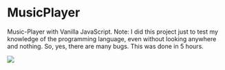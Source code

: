 # MusicPlayer
Music-Player with Vanilla JavaScript. Note: I did this project just to test my knowledge of the programming language, even without looking anywhere and nothing. So, yes, there are many bugs. This was done in 5 hours.


![](https://github.com/paulrobertlloyd/socialmediaicons/blob/main/twitter-32x32.png)

